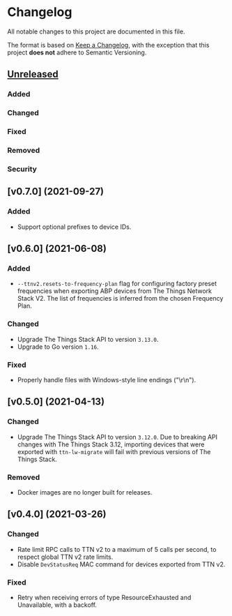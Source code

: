 # Changelog

All notable changes to this project are documented in this file.

The format is based on [Keep a Changelog](https://keepachangelog.com/en/1.0.0/), with the exception that this project **does not** adhere to Semantic Versioning.

## [Unreleased]

### Added

### Changed

### Fixed

### Removed

### Security

## [v0.7.0] (2021-09-27)

### Added

- Support optional prefixes to device IDs.

## [v0.6.0] (2021-06-08)

### Added

- `--ttnv2.resets-to-frequency-plan` flag for configuring factory preset frequencies when exporting ABP devices from The Things Network Stack V2. The list of frequencies is inferred from the chosen Frequency Plan.

### Changed

- Upgrade The Things Stack API to version `3.13.0`.
- Upgrade to Go version `1.16`.

### Fixed

- Properly handle files with Windows-style line endings ("\r\n").

## [v0.5.0] (2021-04-13)

### Changed

- Upgrade The Things Stack API to version `3.12.0`. Due to breaking API changes with The Things Stack 3.12, importing devices that were exported with `ttn-lw-migrate` will fail with previous versions of The Things Stack.

### Removed

- Docker images are no longer built for releases.

## [v0.4.0] (2021-03-26)

### Changed

- Rate limit RPC calls to TTN v2 to a maximum of 5 calls per second, to respect global TTN v2 rate limits.
- Disable `DevStatusReq` MAC command for devices exported from TTN v2.

### Fixed

- Retry when receiving errors of type ResourceExhausted and Unavailable, with a backoff.

<!--
NOTE: These links should respect backports. See https://github.com/TheThingsNetwork/lorawan-stack/pull/1444/files#r333379706.
-->
[unreleased]: https://github.com/TheThingsNetwork/lorawan-stack-migrate/v0.7.0...master
[0.7.0]: https://github.com/TheThingsNetwork/lorawan-stack-migrate/compare/v0.6.0...v0.7.0
[0.6.0]: https://github.com/TheThingsNetwork/lorawan-stack-migrate/compare/v0.5.0...v0.6.0
[0.5.0]: https://github.com/TheThingsNetwork/lorawan-stack-migrate/compare/v0.4.0...v0.5.0
